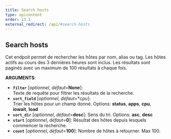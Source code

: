 ```yaml
---
title: Search hosts
type: apicontent
order: 13.1
external_redirect: /api/#search-hosts
---
```


## Search hosts
Cet endpoit permet de rechercher les hôtes par nom, alias ou tag. Les hôtes actifs au cours des 3 dernières heures sont inclus. Les résultats sont paginés avec un maximum de 100 résultats à chaque fois.

**ARGUMENTS**:

* **`filter`** [*optionnel*, *défaut*=**None**]:  
    Texte de requête pour filtrer les résultats de la recherche.
* **`sort_field`** [*optionnel*, *défaut*=**cpu*]:  
    Trier les hôtes pour un champ donné.
    Options: **status**, **apps**, **cpu**, **iowait**, **load**
* **`sort_dir`** [*optionnel*, *défaut*=**desc**]:
    Sens du tri.
    Options: **asc**, **desc**
* **`start`** [*optionnel*, *défaut*=**0**]:
    Résultat des hôtes depuis lesquels commencer la recherche.
* **`count`** [*optionnel*, *défaut*=**100**]:
     Nombre de hôtes à retourner. Max 100.
